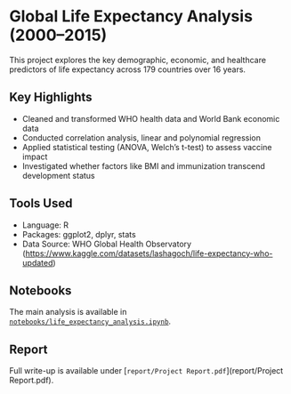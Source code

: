 # Global Life Expectancy Analysis (2000–2015)

This project explores the key demographic, economic, and healthcare predictors of life expectancy across 179 countries over 16 years.

## Key Highlights
- Cleaned and transformed WHO health data and World Bank economic data
- Conducted correlation analysis, linear and polynomial regression
- Applied statistical testing (ANOVA, Welch’s t-test) to assess vaccine impact
- Investigated whether factors like BMI and immunization transcend development status

## Tools Used
- Language: R
- Packages: ggplot2, dplyr, stats
- Data Source: WHO Global Health Observatory (https://www.kaggle.com/datasets/lashagoch/life-expectancy-who-updated)

## Notebooks
The main analysis is available in [`notebooks/life_expectancy_analysis.ipynb`](notebooks/life_expectancy_analysis.ipynb).

## Report
Full write-up is available under [`report/Project Report.pdf`](report/Project Report.pdf).
